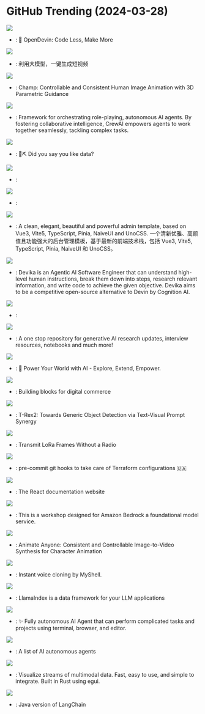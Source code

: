 # GitHub Trending (2024-03-28)

![](https://img.shields.io/badge/Jupyter%20Notebook-New%201-green?style=flat-square&logo=appveyor)
- [](https://github.comundefined): 🐚 OpenDevin: Code Less, Make More

![](https://img.shields.io/badge/Python-New%20812-green?style=flat-square&logo=appveyor)
- [](https://github.comundefined): 利用大模型，一键生成短视频

![](https://img.shields.io/badge/Python-New%20149-green?style=flat-square&logo=appveyor)
- [](https://github.comundefined): Champ: Controllable and Consistent Human Image Animation with 3D Parametric Guidance

![](https://img.shields.io/badge/Python-New%2072-green?style=flat-square&logo=appveyor)
- [](https://github.comundefined): Framework for orchestrating role-playing, autonomous AI agents. By fostering collaborative intelligence, CrewAI empowers agents to work together seamlessly, tackling complex tasks.

![](https://img.shields.io/badge/Rich%20Text%20Format-New%2086-green?style=flat-square&logo=appveyor)
- [](https://github.comundefined): 🦜⛏️ Did you say you like data?

![](https://img.shields.io/badge/Python-New%20103-green?style=flat-square&logo=appveyor)
- [](https://github.comundefined): 

![](https://img.shields.io/badge/JavaScript-New%20132-green?style=flat-square&logo=appveyor)
- [](https://github.comundefined): 

![](https://img.shields.io/badge/TypeScript-New%2049-green?style=flat-square&logo=appveyor)
- [](https://github.comundefined): A clean, elegant, beautiful and powerful admin template, based on Vue3, Vite5, TypeScript, Pinia, NaiveUI and UnoCSS. 一个清新优雅、高颜值且功能强大的后台管理模板，基于最新的前端技术栈，包括 Vue3, Vite5, TypeScript, Pinia, NaiveUI 和 UnoCSS。

![](https://img.shields.io/badge/Python-New%201-green?style=flat-square&logo=appveyor)
- [](https://github.comundefined): Devika is an Agentic AI Software Engineer that can understand high-level human instructions, break them down into steps, research relevant information, and write code to achieve the given objective. Devika aims to be a competitive open-source alternative to Devin by Cognition AI.

![](https://img.shields.io/badge/Java-New%205-green?style=flat-square&logo=appveyor)
- [](https://github.comundefined): 

![](https://img.shields.io/badge/none-New%20273-green?style=flat-square&logo=appveyor)
- [](https://github.comundefined): A one stop repository for generative AI research updates, interview resources, notebooks and much more!

![](https://img.shields.io/badge/JavaScript-New%2060-green?style=flat-square&logo=appveyor)
- [](https://github.comundefined): 🚀 Power Your World with AI - Explore, Extend, Empower.

![](https://img.shields.io/badge/TypeScript-New%2027-green?style=flat-square&logo=appveyor)
- [](https://github.comundefined): Building blocks for digital commerce

![](https://img.shields.io/badge/Python-New%20174-green?style=flat-square&logo=appveyor)
- [](https://github.comundefined): T-Rex2: Towards Generic Object Detection via Text-Visual Prompt Synergy

![](https://img.shields.io/badge/C-New%2077-green?style=flat-square&logo=appveyor)
- [](https://github.comundefined): Transmit LoRa Frames Without a Radio

![](https://img.shields.io/badge/Shell-New%206-green?style=flat-square&logo=appveyor)
- [](https://github.comundefined): pre-commit git hooks to take care of Terraform configurations 🇺🇦

![](https://img.shields.io/badge/TypeScript-New%205-green?style=flat-square&logo=appveyor)
- [](https://github.comundefined): The React documentation website

![](https://img.shields.io/badge/Jupyter%20Notebook-New%205-green?style=flat-square&logo=appveyor)
- [](https://github.comundefined): This is a workshop designed for Amazon Bedrock a foundational model service.

![](https://img.shields.io/badge/none-New%2053-green?style=flat-square&logo=appveyor)
- [](https://github.comundefined): Animate Anyone: Consistent and Controllable Image-to-Video Synthesis for Character Animation

![](https://img.shields.io/badge/Python-New%20110-green?style=flat-square&logo=appveyor)
- [](https://github.comundefined): Instant voice cloning by MyShell.

![](https://img.shields.io/badge/Python-New%2062-green?style=flat-square&logo=appveyor)
- [](https://github.comundefined): LlamaIndex is a data framework for your LLM applications

![](https://img.shields.io/badge/TypeScript-New%20395-green?style=flat-square&logo=appveyor)
- [](https://github.comundefined): ✨ Fully autonomous AI Agent that can perform complicated tasks and projects using terminal, browser, and editor.

![](https://img.shields.io/badge/none-New%20279-green?style=flat-square&logo=appveyor)
- [](https://github.comundefined): A list of AI autonomous agents

![](https://img.shields.io/badge/Rust-New%2045-green?style=flat-square&logo=appveyor)
- [](https://github.comundefined): Visualize streams of multimodal data. Fast, easy to use, and simple to integrate. Built in Rust using egui.

![](https://img.shields.io/badge/Java-New%2035-green?style=flat-square&logo=appveyor)
- [](https://github.comundefined): Java version of LangChain

